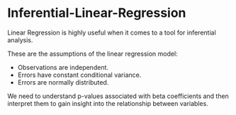 # Inferential-Linear-Regression

Linear Regression is highly useful when it comes to a tool for inferential analysis.

These are the assumptions of the linear regression model:
* Observations are independent.
* Errors have constant conditional variance.
* Errors are normally distributed.

We need to understand p-values associated with beta coefficients and then interpret them to gain insight into the relationship between variables.


